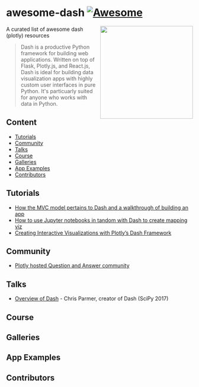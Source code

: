 # awesome-dash  [![Awesome](https://cdn.rawgit.com/sindresorhus/awesome/d7305f38d29fed78fa85652e3a63e154dd8e8829/media/badge.svg)](https://github.com/sindresorhus/awesome)

[<img src="https://cdn.rawgit.com/plotly/dash-docs/b1178b4e/images/dash-logo-stripe.svg" align="right" width="250">](https://plot.ly/products/dash/)


A curated list of awesome dash (plotly) resources

>Dash is a productive Python framework for building web applications.
Written on top of Flask, Plotly.js, and React.js, Dash is ideal for building data visualization apps with highly custom user interfaces in pure Python. It's particuarly suited for anyone who works with data in Python.

## Content ##
- [Tutorials](#tutorials)
- [Community](#community)
- [Talks](#talks)
- [Course](#course)
- [Galleries](#galleries)
- [App Examples](#app-examples)
- [Contributors](#contributors)

## Tutorials ##
- [How the MVC model pertains to Dash and a walkthrough of building an app](https://alysivji.github.io/reactive-dashboards-with-dash.html)
- [How to use Jupyter notebooks in tandom with Dash to create mapping viz](https://radumas.info/blog/tutorial/2017/08/10/codeday.html)
- [Creating Interactive Visualizations with Plotly’s Dash Framework](http://pbpython.com/plotly-dash-intro.html)

## Community ##
- [Plotly hosted Question and Answer community](https://community.plot.ly)

## Talks ##
- [Overview of Dash](https://github.com/alysivji/awesome-dash.git) - Chris Parmer, creator of Dash (SciPy 2017)

## Course ##
## Galleries ##
## App Examples ##
## Contributors ##
